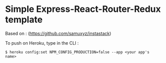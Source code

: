 # Simple Express-React-Router-Redux template

Based on : (https://github.com/samuxyz/instastack)

To push on Heroku, type in the CLI :

```
$ heroku config:set NPM_CONFIG_PRODUCTION=false --app <your app's name>
```
